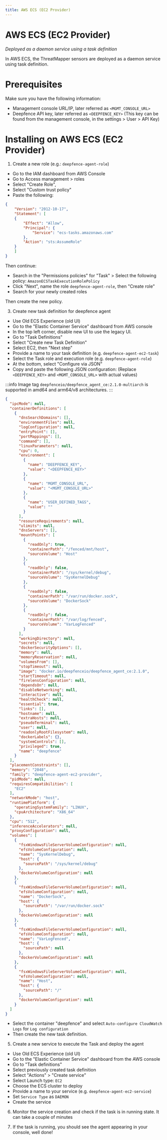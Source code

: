 ```yaml
---
title: AWS ECS (EC2 Provider)
---
```


# AWS ECS (EC2 Provider)

*Deployed as a daemon service using a task definition*

In AWS ECS, the ThreatMapper sensors are deployed as a daemon service using task definition.

# Prerequisites

Make sure you have the following information:
- Management console URL/IP, later referred as `<MGMT_CONSOLE_URL>`
- Deepfence API key, later referred as `<DEEPFENCE_KEY>` (This key can be found from the management console, in the settings > User > API Key)

# Installing on AWS ECS (EC2 Provider)

1. Create a new role (e.g.: `deepfence-agent-role`)
- Go to the IAM dashboard from AWS Console
- Go to Access management > roles
- Select "Create Role",
- Select "Custom trust policy"
- Paste the following:

```json
{
    "Version": "2012-10-17",
    "Statement": [
    {
        "Effect": "Allow",
        "Principal": {
            "Service": "ecs-tasks.amazonaws.com"
        },
        "Action": "sts:AssumeRole"
    }
    ]
}
```

Then continue:

- Search in the "Permissions policies" for "Task" > Select the following policy: `AmazonECSTaskExecutionRolePolicy`
- Click "Next", name the role `deepfence-agent-role`, then "Create role"
- Search for your newly created roles

Then create the new policy.

3. Create new task definition for deepfence agent
- Use Old ECS Experience (old UI)
- Go to the "Elastic Container Service" dashboard from AWS console
- In the top left corner, disable new UI to use the legacy UI.
- Go to "Task Definitions"
- Select "Create new Task Definition"
- Select EC2, then "Next step"
- Provide a name to your task definition (e.g. `deepfence-agent-ec2-task`)
- Select the Task role and execution role (e.g. `deepfence-agent-role`)
- At the bottom, select "Configure via JSON"
- Copy and paste the following JSON configuration: (Replace `<DEEPFENCE_KEY>` and `<MGMT_CONSOLE_URL>` with actual values)

:::info
Image tag `deepfenceio/deepfence_agent_ce:2.1.0-multiarch` is supported in amd64 and arm64/v8 architectures.
:::

```json
{
  "ipcMode": null,
  "containerDefinitions": [
    {
      "dnsSearchDomains": [],
      "environmentFiles": null,
      "logConfiguration": null,
      "entryPoint": [],
      "portMappings": [],
      "command": [],
      "linuxParameters": null,
      "cpu": 0,
      "environment": [
        {
          "name": "DEEPFENCE_KEY",
          "value": "<DEEPFENCE_KEY>"
        },
        {
          "name": "MGMT_CONSOLE_URL",
          "value": "<MGMT_CONSOLE_URL>"
        },
        {
          "name": "USER_DEFINED_TAGS",
          "value": ""
        }
      ],
      "resourceRequirements": null,
      "ulimits": null,
      "dnsServers": [],
      "mountPoints": [
        {
          "readOnly": true,
          "containerPath": "/fenced/mnt/host",
          "sourceVolume": "Host"
        },
        {
          "readOnly": false,
          "containerPath": "/sys/kernel/debug",
          "sourceVolume": "SysKernelDebug"
        },
        {
          "readOnly": false,
          "containerPath": "/var/run/docker.sock",
          "sourceVolume": "DockerSock"
        },
        {
          "readOnly": false,
          "containerPath": "/var/log/fenced",
          "sourceVolume": "VarLogFenced"
        }
      ],
      "workingDirectory": null,
      "secrets": null,
      "dockerSecurityOptions": [],
      "memory": null,
      "memoryReservation": null,
      "volumesFrom": [],
      "stopTimeout": null,
      "image": "docker.io/deepfenceio/deepfence_agent_ce:2.1.0",
      "startTimeout": null,
      "firelensConfiguration": null,
      "dependsOn": null,
      "disableNetworking": null,
      "interactive": null,
      "healthCheck": null,
      "essential": true,
      "links": [],
      "hostname": null,
      "extraHosts": null,
      "pseudoTerminal": null,
      "user": null,
      "readonlyRootFilesystem": null,
      "dockerLabels": {},
      "systemControls": [],
      "privileged": true,
      "name": "deepfence"
    }
  ],
  "placementConstraints": [],
  "memory": "2048",
  "family": "deepfence-agent-ec2-provider",
  "pidMode": null,
  "requiresCompatibilities": [
    "EC2"
  ],
  "networkMode": "host",
  "runtimePlatform": {
    "operatingSystemFamily": "LINUX",
    "cpuArchitecture": "X86_64"
  },
  "cpu": "512",
  "inferenceAccelerators": null,
  "proxyConfiguration": null,
  "volumes": [
    {
      "fsxWindowsFileServerVolumeConfiguration": null,
      "efsVolumeConfiguration": null,
      "name": "SysKernelDebug",
      "host": {
        "sourcePath": "/sys/kernel/debug"
      },
      "dockerVolumeConfiguration": null
    },
    {
      "fsxWindowsFileServerVolumeConfiguration": null,
      "efsVolumeConfiguration": null,
      "name": "DockerSock",
      "host": {
        "sourcePath": "/var/run/docker.sock"
      },
      "dockerVolumeConfiguration": null
    },
    {
      "fsxWindowsFileServerVolumeConfiguration": null,
      "efsVolumeConfiguration": null,
      "name": "VarLogFenced",
      "host": {
        "sourcePath": null
      },
      "dockerVolumeConfiguration": null
    },
    {
      "fsxWindowsFileServerVolumeConfiguration": null,
      "efsVolumeConfiguration": null,
      "name": "Host",
      "host": {
        "sourcePath": "/"
      },
      "dockerVolumeConfiguration": null
    }
  ]
}
```
- Select the container "deepfence" and select `Auto-configure CloudWatch Logs` for `Log configuration`
- Then create the new task definition.

5. Create a new service to execute the Task and deploy the agent
- Use Old ECS Experience (old UI)
- Go to the "Elastic Container Service" dashboard from the AWS console
- Go to "Task definitions"
- Select previously created task definition
- Select "Actions" > "Create service"
- Select Launch type: `EC2`
- Choose the ECS cluster to deploy
- Provide a name to your service (e.g. `deepfence-agent-ec2-service`)
- Set `Service Type` as `DAEMON`
- Create the service

6. Monitor the service creation and check if the task is in running state. It can take a couple of minutes

7. If the task is running, you should see the agent appearing in your console, well done!
